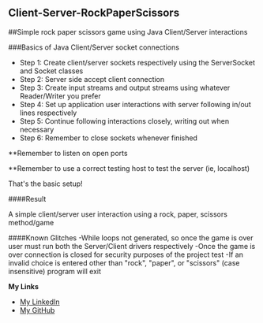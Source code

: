 ## Client-Server-RockPaperScissors
##Simple rock paper scissors game using Java Client/Server interactions

###Basics of Java Client/Server socket connections
- Step 1: Create client/server sockets respectively using the ServerSocket and Socket classes
- Step 2: Server side accept client connection
- Step 3: Create input streams and output streams using whatever Reader/Writer you prefer
- Step 4: Set up application user interactions with server following in/out lines respectively
- Step 5: Continue following interactions closely, writing out when necessary
- Step 6: Remember to close sockets whenever finished

**Remember to listen on open ports 

**Remember to use a correct testing host to test the server (ie, localhost)

That's the basic setup!

####Result

A simple client/server user interaction using a rock, paper, scissors method/game

####Known Glitches
-While loops not generated, so once the game is over user must run both the Server/Client drivers respectively
-Once the game is over connection is closed for security purposes of the project test
-If an invalid choice is entered other than "rock", "paper", or "scissors" (case insensitive) program will exit

**My Links**

- [My LinkedIn](http://linkedin.com/in/dillonmabry)
- [My GitHub](https://github.com/dillonmabry/)



